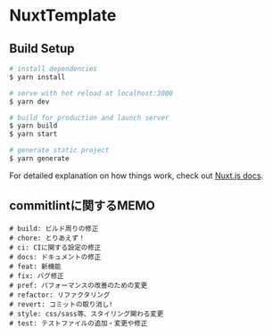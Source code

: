 # NuxtTemplate

## Build Setup

```bash
# install dependencies
$ yarn install

# serve with hot reload at localhost:3000
$ yarn dev

# build for production and launch server
$ yarn build
$ yarn start

# generate static project
$ yarn generate
```

For detailed explanation on how things work, check out [Nuxt.js docs](https://nuxtjs.org).

## commitlintに関するMEMO
```
# build: ビルド周りの修正
# chore: とりあえず！
# ci: CIに関する設定の修正
# docs: ドキュメントの修正
# feat: 新機能
# fix: バグ修正
# pref: パフォーマンスの改善のための変更
# refactor: リファクタリング
# revert: コミットの取り消し!
# style: css/sass等、スタイリング関わる変更
# test: テストファイルの追加・変更や修正
```
